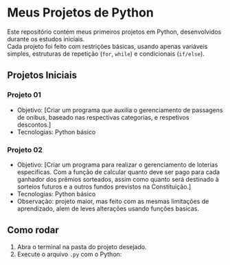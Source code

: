 # Meus Projetos de Python

Este repositório contém meus primeiros projetos em Python, desenvolvidos durante os estudos iniciais.  
Cada projeto foi feito com restrições básicas, usando apenas variáveis simples, estruturas de repetição (`for`, `while`) e condicionais (`if/else`).

## Projetos Iniciais

### Projeto 01
- Objetivo: [Criar um programa que auxilia o gerenciamento de passagens de onibus, baseado nas respectivas categorias, e respetivos descontos.]  
- Tecnologias: Python básico

### Projeto 02
- Objetivo: [Criar um programa para realizar o gerenciamento de loterias especificas. Com a função de calcular quanto deve ser pago para cada ganhador dos prêmios sorteados, assim como quanto será destinado à sorteios futuros e a outros fundos previstos na Constituição.]  
- Tecnologias: Python básico
- Observação: projeto maior, mas feito com as mesmas limitações de aprendizado, alem de leves alterações usando funções basicas.

## Como rodar
1. Abra o terminal na pasta do projeto desejado.  
2. Execute o arquivo `.py` com o Python:
